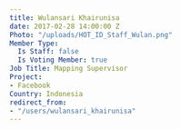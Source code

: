 ```yaml
---
title: Wulansari Khairunisa
date: 2017-02-28 14:00:00 Z
Photo: "/uploads/HOT_ID_Staff_Wulan.png"
Member Type:
  Is Staff: false
  Is Voting Member: true
Job Title: Mapping Supervisor
Project:
- Facebook
Country: Indonesia
redirect_from:
- "/users/wulansari_khairunisa"
---
```


